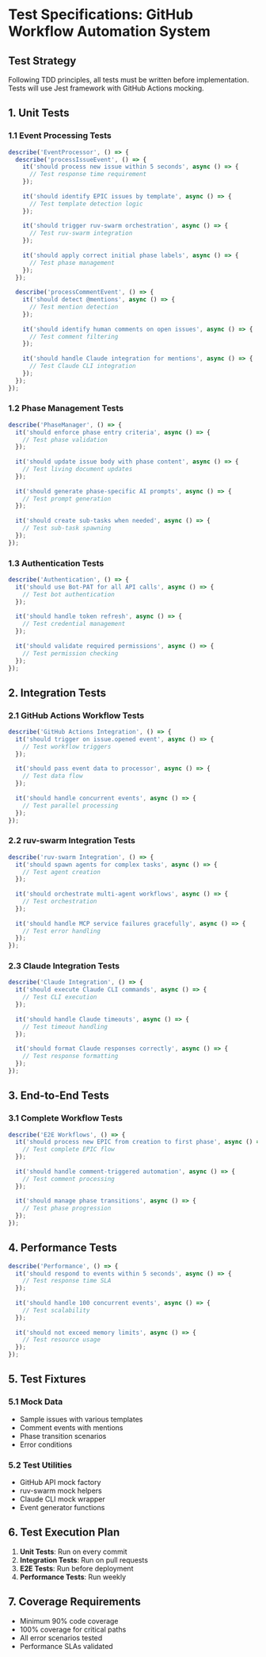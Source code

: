 # Test Specifications: GitHub Workflow Automation System

## Test Strategy

Following TDD principles, all tests must be written before implementation. Tests will use Jest framework with GitHub Actions mocking.

## 1. Unit Tests

### 1.1 Event Processing Tests

```javascript
describe('EventProcessor', () => {
  describe('processIssueEvent', () => {
    it('should process new issue within 5 seconds', async () => {
      // Test response time requirement
    });
    
    it('should identify EPIC issues by template', async () => {
      // Test template detection logic
    });
    
    it('should trigger ruv-swarm orchestration', async () => {
      // Test ruv-swarm integration
    });
    
    it('should apply correct initial phase labels', async () => {
      // Test phase management
    });
  });
  
  describe('processCommentEvent', () => {
    it('should detect @mentions', async () => {
      // Test mention detection
    });
    
    it('should identify human comments on open issues', async () => {
      // Test comment filtering
    });
    
    it('should handle Claude integration for mentions', async () => {
      // Test Claude CLI integration
    });
  });
});
```

### 1.2 Phase Management Tests

```javascript
describe('PhaseManager', () => {
  it('should enforce phase entry criteria', async () => {
    // Test phase validation
  });
  
  it('should update issue body with phase content', async () => {
    // Test living document updates
  });
  
  it('should generate phase-specific AI prompts', async () => {
    // Test prompt generation
  });
  
  it('should create sub-tasks when needed', async () => {
    // Test sub-task spawning
  });
});
```

### 1.3 Authentication Tests

```javascript
describe('Authentication', () => {
  it('should use Bot-PAT for all API calls', async () => {
    // Test bot authentication
  });
  
  it('should handle token refresh', async () => {
    // Test credential management
  });
  
  it('should validate required permissions', async () => {
    // Test permission checking
  });
});
```

## 2. Integration Tests

### 2.1 GitHub Actions Workflow Tests

```javascript
describe('GitHub Actions Integration', () => {
  it('should trigger on issue.opened event', async () => {
    // Test workflow triggers
  });
  
  it('should pass event data to processor', async () => {
    // Test data flow
  });
  
  it('should handle concurrent events', async () => {
    // Test parallel processing
  });
});
```

### 2.2 ruv-swarm Integration Tests

```javascript
describe('ruv-swarm Integration', () => {
  it('should spawn agents for complex tasks', async () => {
    // Test agent creation
  });
  
  it('should orchestrate multi-agent workflows', async () => {
    // Test orchestration
  });
  
  it('should handle MCP service failures gracefully', async () => {
    // Test error handling
  });
});
```

### 2.3 Claude Integration Tests

```javascript
describe('Claude Integration', () => {
  it('should execute Claude CLI commands', async () => {
    // Test CLI execution
  });
  
  it('should handle Claude timeouts', async () => {
    // Test timeout handling
  });
  
  it('should format Claude responses correctly', async () => {
    // Test response formatting
  });
});
```

## 3. End-to-End Tests

### 3.1 Complete Workflow Tests

```javascript
describe('E2E Workflows', () => {
  it('should process new EPIC from creation to first phase', async () => {
    // Test complete EPIC flow
  });
  
  it('should handle comment-triggered automation', async () => {
    // Test comment processing
  });
  
  it('should manage phase transitions', async () => {
    // Test phase progression
  });
});
```

## 4. Performance Tests

```javascript
describe('Performance', () => {
  it('should respond to events within 5 seconds', async () => {
    // Test response time SLA
  });
  
  it('should handle 100 concurrent events', async () => {
    // Test scalability
  });
  
  it('should not exceed memory limits', async () => {
    // Test resource usage
  });
});
```

## 5. Test Fixtures

### 5.1 Mock Data
- Sample issues with various templates
- Comment events with mentions
- Phase transition scenarios
- Error conditions

### 5.2 Test Utilities
- GitHub API mock factory
- ruv-swarm mock helpers
- Claude CLI mock wrapper
- Event generator functions

## 6. Test Execution Plan

1. **Unit Tests**: Run on every commit
2. **Integration Tests**: Run on pull requests
3. **E2E Tests**: Run before deployment
4. **Performance Tests**: Run weekly

## 7. Coverage Requirements

- Minimum 90% code coverage
- 100% coverage for critical paths
- All error scenarios tested
- Performance SLAs validated